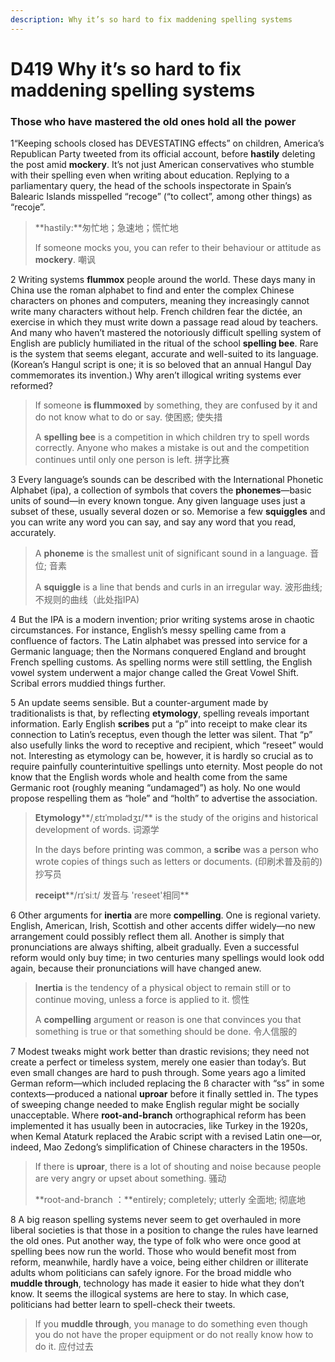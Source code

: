 ```yaml
---
description: Why it’s so hard to fix maddening spelling systems
---
```


# D419 Why it’s so hard to fix maddening spelling systems

### Those who have mastered the old ones hold all the power

 

1“Keeping schools closed has DEVESTATING effects” on children, America’s Republican Party tweeted from its official account, before **hastily** deleting the post amid **mockery**. It’s not just American conservatives who stumble with their spelling even when writing about education. Replying to a parliamentary query, the head of the schools inspectorate in Spain’s Balearic Islands misspelled “recoge” (“to collect”, among other things) as “recoje”.

> **hastily:**匆忙地；急速地；慌忙地
>
>  If someone mocks you, you can refer to their behaviour or attitude as **mockery**. 嘲讽

 

2 Writing systems **flummox** people around the world. These days many in China use the roman alphabet to find and enter the complex Chinese characters on phones and computers, meaning they increasingly cannot write many characters without help. French children fear the dictée, an exercise in which they must write down a passage read aloud by teachers. And many who haven’t mastered the notoriously difficult spelling system of English are publicly humiliated in the ritual of the school **spelling bee**. Rare is the system that seems elegant, accurate and well-suited to its language. (Korean’s Hangul script is one; it is so beloved that an annual Hangul Day commemorates its invention.) Why aren’t illogical writing systems ever reformed?

> If someone **is flummoxed** by something, they are confused by it and do not know what to do or say. 使困惑; 使失措
>
> A **spelling bee** is a competition in which children try to spell words correctly. Anyone who makes a mistake is out and the competition continues until only one person is left. 拼字比赛

 

3 Every language’s sounds can be described with the International Phonetic Alphabet (ipa), a collection of symbols that covers the **phonemes**—basic units of sound—in every known tongue. Any given language uses just a subset of these, usually several dozen or so. Memorise a few **squiggles** and you can write any word you can say, and say any word that you read, accurately.

> A **phoneme** is the smallest unit of significant sound in a language. 音位; 音素
>
> A **squiggle** is a line that bends and curls in an irregular way. 波形曲线; 不规则的曲线（此处指IPA)

 

4 But the IPA is a modern invention; prior writing systems arose in chaotic circumstances. For instance, English’s messy spelling came from a confluence of factors. The Latin alphabet was pressed into service for a Germanic language; then the Normans conquered England and brought French spelling customs. As spelling norms were still settling, the English vowel system underwent a major change called the Great Vowel Shift. Scribal errors muddied things further.

 

5 An update seems sensible. But a counter-argument made by traditionalists is that, by reflecting **etymology**, spelling reveals important information. Early English **scribes** put a “p” into receipt to make clear its connection to Latin’s receptus, even though the letter was silent. That “p” also usefully links the word to receptive and recipient, which “reseet” would not. Interesting as etymology can be, however, it is hardly so crucial as to require painfully counterintuitive spellings unto eternity. Most people do not know that the English words whole and health come from the same Germanic root (roughly meaning “undamaged”) as holy. No one would propose respelling them as “hole” and “holth” to advertise the association.

> **Etymology****/ˌɛtɪˈmɒlədʒɪ/**  is the study of the origins and historical development of words. 词源学
>
> In the days before printing was common, a **scribe** was a person who wrote copies of things such as letters or documents. (印刷术普及前的)抄写员
>
> **receipt****/rɪˈsiːt/ 发音与 'reseet'相同**

 

6 Other arguments for **inertia** are more **compelling**. One is regional variety. English, American, Irish, Scottish and other accents differ widely—no new arrangement could possibly reflect them all. Another is simply that pronunciations are always shifting, albeit gradually. Even a successful reform would only buy time; in two centuries many spellings would look odd again, because their pronunciations will have changed anew.

>  **Inertia** is the tendency of a physical object to remain still or to continue moving, unless a force is applied to it. 惯性
>
> A **compelling** argument or reason is one that convinces you that something is true or that something should be done. 令人信服的

 

7 Modest tweaks might work better than drastic revisions; they need not create a perfect or timeless system, merely one easier than today’s. But even small changes are hard to push through. Some years ago a limited German reform—which included replacing the ß character with “ss” in some contexts—produced a national **uproar** before it finally settled in. The types of sweeping change needed to make English regular might be socially unacceptable. Where **root-and-branch** orthographical reform has been implemented it has usually been in autocracies, like Turkey in the 1920s, when Kemal Ataturk replaced the Arabic script with a revised Latin one—or, indeed, Mao Zedong’s simplification of Chinese characters in the 1950s.

> If there is **uproar**, there is a lot of shouting and noise because people are very angry or upset about something. 骚动
>
> **root-and-branch ：**entirely; completely; utterly 全面地; 彻底地

 

8 A big reason spelling systems never seem to get overhauled in more liberal societies is that those in a position to change the rules have learned the old ones. Put another way, the type of folk who were once good at spelling bees now run the world. Those who would benefit most from reform, meanwhile, hardly have a voice, being either children or illiterate adults whom politicians can safely ignore. For the broad middle who **muddle through**, technology has made it easier to hide what they don’t know. It seems the illogical systems are here to stay. In which case, politicians had better learn to spell-check their tweets.

> If you **muddle through**, you manage to do something even though you do not have the proper equipment or do not really know how to do it. 应付过去

 





